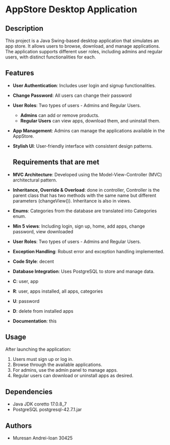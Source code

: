 # AppStore Desktop Application

## Description
This project is a Java Swing-based desktop application that simulates an app store. It allows users to browse, download, and manage applications. The application supports different user roles, including admins and regular users, with distinct functionalities for each.

## Features
- **User Authentication**: Includes user login and signup functionalities.
- **Change Password**: All users can change their password
- **User Roles**: Two types of users - Admins and Regular Users.
  - **Admins** can add or remove products.
  - **Regular Users** can view apps, download them, and uninstall them.
- **App Management**: Admins can manage the applications available in the AppStore.
- **Stylish UI**: User-friendly interface with consistent design patterns.

  ## Requirements that are met
- **MVC Architecture**: Developed using the Model-View-Controller (MVC) architectural pattern.
- **Inheritance, Override & Overload**: done in controller, Controller is the parent class that has two methods with the same name but different parameters (changeView()). Inheritance is also in views.
- **Enums**: Categories from the database are translated into Categories enum.
- **Min 5 views**: Including login, sign up, home, add apps, change password, view downloaded
- **User Roles**: Two types of users - Admins and Regular Users.
- **Exception Handling**: Robust error and exception handling implemented.
- **Code Style**: decent
- **Database Integration**: Uses PostgreSQL to store and manage data.
- **C**: user, app
- **R**: user, apps installed, all apps, categories
- **U**: password
- **D**: delete from installed apps
- **Documentation**: this

## Usage
After launching the application:
1. Users must sign up or log in.
2. Browse through the available applications.
3. For admins, use the admin panel to manage apps.
4. Regular users can download or uninstall apps as desired.

## Dependencies
- Java JDK coretto 17.0.8_7
- PostgreSQL postgresql-42.7.1.jar

## Authors
- Muresan Andrei-Ioan 30425
